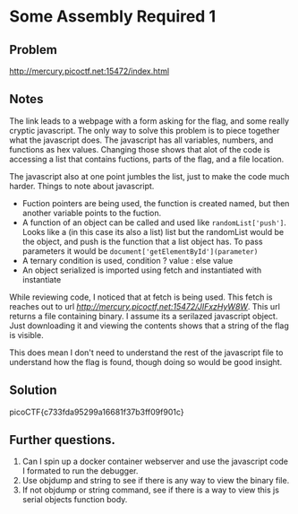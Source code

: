 # Some Assembly Required 1
## Problem
http://mercury.picoctf.net:15472/index.html

## Notes
The link leads to a webpage with a form asking for the flag, and some really cryptic javascript.  The only way to solve this problem is to piece together what the javascript does.  The javascript has all variables, numbers, and functions as hex values.  Changing those shows that alot of the code is accessing a list that contains fuctions, parts of the flag, and a file location.

The javascript also at one point jumbles the list, just to make the code much harder. Things to note about javascript.
* Fuction pointers are being used, the function is created named, but then another variable points to the fuction.
* A function of an object can be called and used like `randomList['push']`. Looks like a (in this case its also a list) list but the randomList would be the object, and push is the function that a list object has.  To pass parameters it would be `document['getElementById'](parameter)`
* A ternary condition is used, condition ? value : else value
* An object serialized is imported using fetch and instantiated with instantiate

While reviewing code, I noticed that at fetch is being used.  This fetch is reaches out to url *http://mercury.picoctf.net:15472/JIFxzHyW8W*.  This url returns a file containing binary.  I assume its a serilazed javascript object.  Just downloading it and viewing the contents shows that a string of the flag is visible.

This does mean I don't need to understand the rest of the javascript file to understand how the flag is found, though doing so would be good insight.
## Solution
picoCTF{c733fda95299a16681f37b3ff09f901c}

## Further questions.
1. Can I spin up a docker container webserver and use the javascript code I formated to run the debugger.
2. Use objdump and string to see if there is any way to view the binary file.
3. If not objdump or string command, see if there is a way to view this js serial objects function body.
